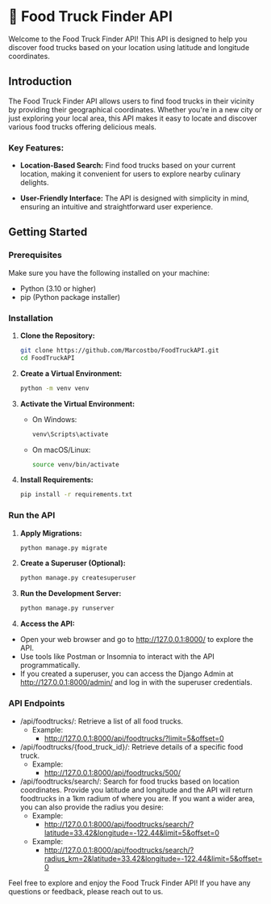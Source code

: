 # :cupcake:	Food Truck Finder API

Welcome to the Food Truck Finder API! This API is designed to help you discover food trucks based on your location using latitude and longitude coordinates.

## Introduction

The Food Truck Finder API allows users to find food trucks in their vicinity by providing their geographical coordinates. Whether you're in a new city or just exploring your local area, this API makes it easy to locate and discover various food trucks offering delicious meals.

### Key Features:

- **Location-Based Search:** Find food trucks based on your current location, making it convenient for users to explore nearby culinary delights.

- **User-Friendly Interface:** The API is designed with simplicity in mind, ensuring an intuitive and straightforward user experience.

## Getting Started

### Prerequisites

Make sure you have the following installed on your machine:

- Python (3.10 or higher)
- pip (Python package installer)

### Installation

1. **Clone the Repository:**

    ```bash
    git clone https://github.com/Marcostbo/FoodTruckAPI.git
    cd FoodTruckAPI
    ```

2. **Create a Virtual Environment:**

    ```bash
    python -m venv venv
    ```

3. **Activate the Virtual Environment:**
   - On Windows:

        ```bash
        venv\Scripts\activate
        ```

   - On macOS/Linux:

        ```bash
        source venv/bin/activate
        ```

4. **Install Requirements:**

    ```bash
    pip install -r requirements.txt
    ```

### Run the API

1. **Apply Migrations:**

    ```bash
    python manage.py migrate
    ```

2. **Create a Superuser (Optional):**

    ```bash
    python manage.py createsuperuser
    ```

3. **Run the Development Server:**

    ```bash
    python manage.py runserver
    ```
4. **Access the API:**

- Open your web browser and go to http://127.0.0.1:8000/ to explore the API.
- Use tools like Postman or Insomnia to interact with the API programmatically.
- If you created a superuser, you can access the Django Admin at http://127.0.0.1:8000/admin/ and log in with the superuser credentials.

### API Endpoints
- /api/foodtrucks/: Retrieve a list of all food trucks.
    - Example:
        - http://127.0.0.1:8000/api/foodtrucks/?limit=5&offset=0
- /api/foodtrucks/{food_truck_id}/: Retrieve details of a specific food truck.
    - Example:
        - http://127.0.0.1:8000/api/foodtrucks/500/
- /api/foodtrucks/search/: Search for food trucks based on location coordinates. Provide you latitude and longitude and the API will return foodtrucks in a 1km radium of where you are. If you want a wider area, you can also provide the radius you desire:
    - Example: 
      - http://127.0.0.1:8000/api/foodtrucks/search/?latitude=33.42&longitude=-122.44&limit=5&offset=0
    - Example: 
      - http://127.0.0.1:8000/api/foodtrucks/search/?radius_km=2&latitude=33.42&longitude=-122.44&limit=5&offset=0

Feel free to explore and enjoy the Food Truck Finder API! If you have any questions or feedback, please reach out to us.
